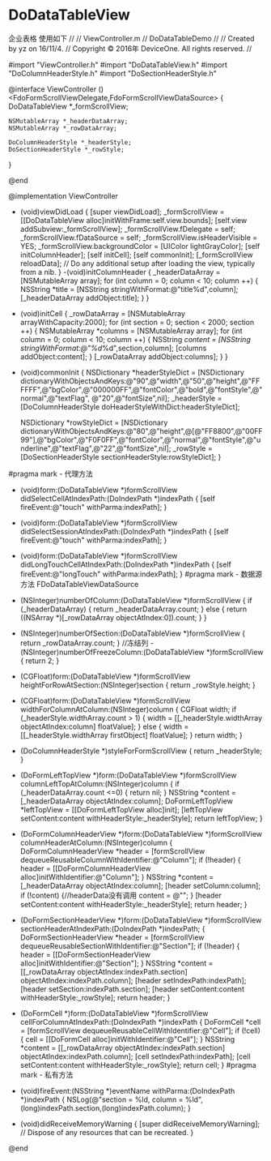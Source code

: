 # DoDataTableView
企业表格
使用如下
//
//  ViewController.m
//  DoDataTableDemo
//
//  Created by yz on 16/11/4.
//  Copyright © 2016年 DeviceOne. All rights reserved.
//

#import "ViewController.h"
#import "DoDataTableView.h"
#import "DoColumnHeaderStyle.h"
#import "DoSectionHeaderStyle.h"

@interface ViewController ()<FdoFormScrollViewDelegate,FdoFormScrollViewDataSource>
{
    DoDataTableView *_formScrollView;
    
    NSMutableArray *_headerDataArray;
    NSMutableArray *_rowDataArray;
    
    DoColumnHeaderStyle *_headerStyle;
    DoSectionHeaderStyle *_rowStyle;
    
}

@end

@implementation ViewController

- (void)viewDidLoad {
    [super viewDidLoad];
    _formScrollView = [[DoDataTableView alloc]initWithFrame:self.view.bounds];
    [self.view addSubview:_formScrollView];
    _formScrollView.fDelegate = self;
    _formScrollView.fDataSource = self;
    _formScrollView.isHeaderVisible = YES;
    _formScrollView.backgroundColor = [UIColor lightGrayColor];
    [self initColumnHeader];
    [self initCell];
    [self commonInit];
    [_formScrollView reloadData];
    // Do any additional setup after loading the view, typically from a nib.
}
-(void)initColumnHeader
{
    _headerDataArray = [NSMutableArray array];
    for (int column = 0; column < 10; column ++) {
        NSString *title = [NSString stringWithFormat:@"title%d",column];
        [_headerDataArray addObject:title];
    }
}

- (void)initCell
{
    _rowDataArray = [NSMutableArray arrayWithCapacity:2000];
    for (int section = 0; section < 2000; section ++) {
        NSMutableArray *columns = [NSMutableArray array];
        for (int column = 0; column < 10; column ++) {
            NSString *content = [NSString stringWithFormat:@"%d*%d",section,column];
            [columns addObject:content];
        }
        [_rowDataArray addObject:columns];
    }
}
- (void)commonInit
{
    NSDictionary *headerStyleDict = [NSDictionary dictionaryWithObjectsAndKeys:@"90",@"width",@"50",@"height",@"FFFFFF",@"bgColor",@"000000FF",@"fontColor",@"bold",@"fontStyle",@"normal",@"textFlag", @"20",@"fontSize",nil];
    _headerStyle = [DoColumnHeaderStyle doHeaderStyleWithDict:headerStyleDict];
    
    NSDictionary *rowStyleDict = [NSDictionary dictionaryWithObjectsAndKeys:@"80",@"height",@[@"FF8800",@"00FF99"],@"bgColor",@"F0F0FF",@"fontColor",@"normal",@"fontStyle",@"underline",@"textFlag",@"22",@"fontSize",nil];
    _rowStyle = [DoSectionHeaderStyle sectionHeaderStyle:rowStyleDict];
}

#pragma mark - 代理方法
- (void)form:(DoDataTableView *)formScrollView didSelectCellAtIndexPath:(DoIndexPath *)indexPath
{
    [self fireEvent:@"touch" withParma:indexPath];
}
- (void)form:(DoDataTableView *)formScrollView didSelectSessionAtIndexPath:(DoIndexPath *)indexPath
{
    [self fireEvent:@"touch" withParma:indexPath];
}
- (void)form:(DoDataTableView *)formScrollView didLongTouchCellAtIndexPath:(DoIndexPath *)indexPath
{
    [self fireEvent:@"longTouch" withParma:indexPath];
}
#pragma mark - 数据源方法 FDoDataTableViewDataSource
- (NSInteger)numberOfColumn:(DoDataTableView *)formScrollView
{
    if (_headerDataArray) {
        return _headerDataArray.count;
    }
    else
    {
        return  ((NSArray *)[_rowDataArray objectAtIndex:0]).count;
    }
}
- (NSInteger)numberOfSection:(DoDataTableView *)formScrollView
{
    return _rowDataArray.count;
}
//冻结列
-(NSInteger)numberOfFreezeColumn:(DoDataTableView *)formScrollView
{
    return 2;
}
- (CGFloat)form:(DoDataTableView *)formScrollView heightForRowAtSection:(NSInteger)section
{
    return _rowStyle.height;
}
- (CGFloat)form:(DoDataTableView *)formScrollView widthForColumnAtColumn:(NSInteger)column
{
    CGFloat width;
    if (_headerStyle.widthArray.count > 1) {
        width = [[_headerStyle.widthArray objectAtIndex:column] floatValue];
    }
    else
    {
        width = [[_headerStyle.widthArray firstObject] floatValue];
    }
    return width;
}
- (DoColumnHeaderStyle *)styleForFormScrollView
{
    return _headerStyle;
}
- (DoFormLeftTopView *)form:(DoDataTableView *)formScrollView columnLeftTopAtColumn:(NSInteger)column
{
    if (_headerDataArray.count <=0) {
        return nil;
    }
    NSString *content = [_headerDataArray objectAtIndex:column];
    DoFormLeftTopView *leftTopView = [[DoFormLeftTopView alloc]init];
    [leftTopView setContent:content withHeaderStyle:_headerStyle];
    return leftTopView;
}

- (DoFormColumnHeaderView *)form:(DoDataTableView *)formScrollView columnHeaderAtColumn:(NSInteger)column
{
    DoFormColumnHeaderView *header = [formScrollView dequeueReusableColumnWithIdentifier:@"Column"];
    if (!header) {
        header = [[DoFormColumnHeaderView alloc]initWithIdentifier:@"Column"];
    }
    NSString *content = [_headerDataArray objectAtIndex:column];
    [header setColumn:column];
    if (!content) {//headerData没有调用
        content = @"";
    }
    [header setContent:content withHeaderStyle:_headerStyle];
    return header;
}

- (DoFormSectionHeaderView *)form:(DoDataTableView *)formScrollView sectionHeaderAtIndexPath:(DoIndexPath *)indexPath;
{
    DoFormSectionHeaderView *header = [formScrollView dequeueReusableSectionWithIdentifier:@"Section"];
    if (!header) {
        header = [[DoFormSectionHeaderView alloc]initWithIdentifier:@"Section"];
    }
    NSString *content = [[_rowDataArray objectAtIndex:indexPath.section] objectAtIndex:indexPath.column];
    [header setIndexPath:indexPath];
    [header setSection:indexPath.section];
    [header setContent:content withHeaderStyle:_rowStyle];
    return header;
}
- (DoFormCell *)form:(DoDataTableView *)formScrollView cellForColumnAtIndexPath:(DoIndexPath *)indexPath
{
    DoFormCell *cell = [formScrollView dequeueReusableCellWithIdentifier:@"Cell"];
    if (!cell) {
        cell = [[DoFormCell alloc]initWithIdentifier:@"Cell"];
    }
    NSString *content = [[_rowDataArray objectAtIndex:indexPath.section] objectAtIndex:indexPath.column];
    [cell setIndexPath:indexPath];
    [cell setContent:content withHeaderStyle:_rowStyle];
    return cell;
}
#pragma mark - 私有方法
- (void)fireEvent:(NSString *)eventName withParma:(DoIndexPath *)indexPath
{
    NSLog(@"section = %ld, column = %ld",(long)indexPath.section,(long)indexPath.column);
}
- (void)didReceiveMemoryWarning {
    [super didReceiveMemoryWarning];
    // Dispose of any resources that can be recreated.
}


@end
